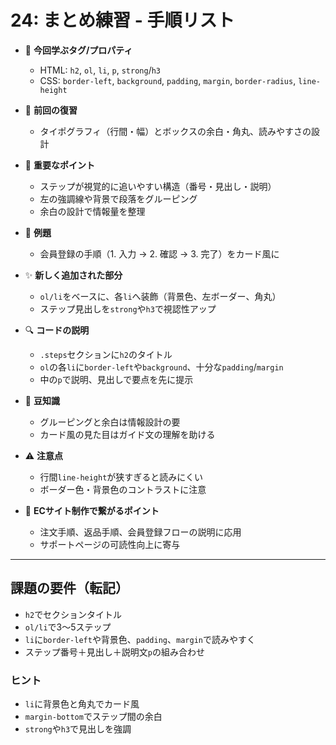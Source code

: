 # 24: まとめ練習 - 手順リスト

- 🧩 **今回学ぶタグ/プロパティ**
  - HTML: `h2`, `ol`, `li`, `p`, `strong`/`h3`
  - CSS: `border-left`, `background`, `padding`, `margin`, `border-radius`, `line-height`

- 🔁 **前回の復習**
  - タイポグラフィ（行間・幅）とボックスの余白・角丸、読みやすさの設計

- 📌 **重要なポイント**
  - ステップが視覚的に追いやすい構造（番号・見出し・説明）
  - 左の強調線や背景で段落をグルーピング
  - 余白の設計で情報量を整理

- 🧪 **例題**
  - 会員登録の手順（1. 入力 → 2. 確認 → 3. 完了）をカード風に

- ✨ **新しく追加された部分**
  - `ol/li`をベースに、各`li`へ装飾（背景色、左ボーダー、角丸）
  - ステップ見出しを`strong`や`h3`で視認性アップ

- 🔍 **コードの説明**
  - `.steps`セクションに`h2`のタイトル
  - `ol`の各`li`に`border-left`や`background`、十分な`padding`/`margin`
  - 中の`p`で説明、見出しで要点を先に提示

- 📖 **豆知識**
  - グルーピングと余白は情報設計の要
  - カード風の見た目はガイド文の理解を助ける

- ⚠️ **注意点**
  - 行間`line-height`が狭すぎると読みにくい
  - ボーダー色・背景色のコントラストに注意

- 🛒 **ECサイト制作で繋がるポイント**
  - 注文手順、返品手順、会員登録フローの説明に応用
  - サポートページの可読性向上に寄与

---

## 課題の要件（転記）
- `h2`でセクションタイトル
- `ol/li`で3〜5ステップ
- `li`に`border-left`や背景色、`padding`、`margin`で読みやすく
- ステップ番号＋見出し＋説明文`p`の組み合わせ

### ヒント
- `li`に背景色と角丸でカード風
- `margin-bottom`でステップ間の余白
- `strong`や`h3`で見出しを強調